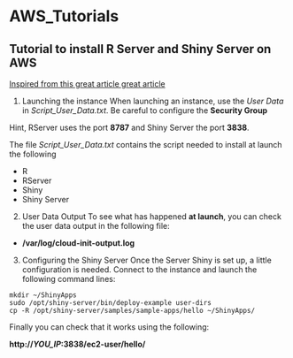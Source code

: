 # AWS_Tutorials
## Tutorial to install R Server and Shiny Server on AWS

[Inspired from this great article  great article](https://aws.amazon.com/blogs/big-data/running-r-on-aws/)

1. Launching the instance
When launching an instance, use the *User Data* in *Script_User_Data.txt*.
Be careful to configure the **Security Group**

Hint, RServer uses the port **8787** and Shiny Server the port **3838**.

The file *Script_User_Data.txt* contains the script needed to install at launch the following
* R
* RServer
* Shiny
* Shiny Server


2. User Data Output
To see what has happened **at launch**, you can check the user data output in the following file:
* **/var/log/cloud-init-output.log**

3. Configuring the Shiny Server
Once the Server Shiny is set up, a little configuration is needed.
Connect to the instance and launch the following command lines:

```
mkdir ~/ShinyApps
sudo /opt/shiny-server/bin/deploy-example user-dirs
cp -R /opt/shiny-server/samples/sample-apps/hello ~/ShinyApps/
```

Finally you can check that it works using the following:

__http://*YOU_IP*:3838/ec2-user/hello/__